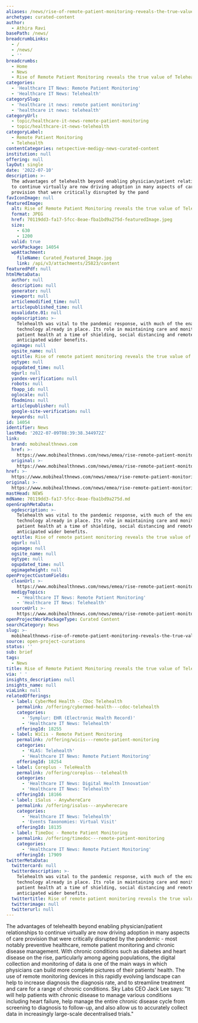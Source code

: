 ```yaml
---
aliases: /news/rise-of-remote-patient-monitoring-reveals-the-true-value-of-telehealth
archetype: curated-content
author:
  - Athira Ravi
basePath: /news/
breadcrumbLinks:
  - /
  - /news/
  - ''
breadcrumbs:
  - Home
  - News
  - Rise of Remote Patient Monitoring reveals the true value of Telehealth
categories:
  - 'Healthcare IT News: Remote Patient Monitoring'
  - 'Healthcare IT News: Telehealth'
categorySlug:
  - 'healthcare it news: remote patient monitoring'
  - 'healthcare it news: telehealth'
categoryUrl:
  - topic/healthcare-it-news-remote-patient-monitoring
  - topic/healthcare-it-news-telehealth
categoryLabel:
  - Remote Patient Monitoring
  - Telehealth
contentCategories: netspective-medigy-news-curated-content
institution: null
offering: null
layOut: single
date: '2022-07-10'
description: >-
  The advantages of telehealth beyond enabling physician/patient relationships
  to continue virtually are now driving adoption in many aspects of care
  provision that were critically disrupted by the pand
favIconImage: null
featuredImage:
  alt: Rise of Remote Patient Monitoring reveals the true value of Telehealth
  format: JPEG
  href: 70119dd3-fa17-5fcc-8eae-fba1bd9a275d-featuredImage.jpeg
  size:
    - 630
    - 1200
  valid: true
  workPackage: 14054
  wpAttachment:
    fileName: Curated_Featured_Image.jpg
    link: /api/v3/attachments/25823/content
featuredPdf: null
htmlMetaData:
  author: null
  description: null
  generator: null
  viewport: null
  articlemodified_time: null
  articlepublished_time: null
  msvalidate.01: null
  ogdescription: >-
    Telehealth was vital to the pandemic response, with much of the enabling
    technology already in place. Its role in maintaining care and monitoring
    patient health at a time of shielding, social distancing and remote working
    anticipated wider benefits.
  ogimage: null
  ogsite_name: null
  ogtitle: Rise of remote patient monitoring reveals the true value of telehealth
  ogtype: null
  ogupdated_time: null
  ogurl: null
  yandex-verification: null
  robots: null
  fbapp_id: null
  oglocale: null
  fbadmins: null
  articlepublisher: null
  google-site-verification: null
  keywords: null
id: 14054
identifier: News
lastMod: '2022-07-09T08:39:38.344972Z'
link:
  brand: mobihealthnews.com
  href: >-
    https://www.mobihealthnews.com/news/emea/rise-remote-patient-monitoring-reveals-true-value-telehealth
  original: >-
    https://www.mobihealthnews.com/news/emea/rise-remote-patient-monitoring-reveals-true-value-telehealth
href: >-
  https://www.mobihealthnews.com/news/emea/rise-remote-patient-monitoring-reveals-true-value-telehealth
original: >-
  https://www.mobihealthnews.com/news/emea/rise-remote-patient-monitoring-reveals-true-value-telehealth
mastHead: NEWS
mdName: 70119dd3-fa17-5fcc-8eae-fba1bd9a275d.md
openGraphMetaData:
  ogdescription: >-
    Telehealth was vital to the pandemic response, with much of the enabling
    technology already in place. Its role in maintaining care and monitoring
    patient health at a time of shielding, social distancing and remote working
    anticipated wider benefits.
  ogtitle: Rise of remote patient monitoring reveals the true value of telehealth
  ogurl: null
  ogimage: null
  ogsite_name: null
  ogtype: null
  ogupdated_time: null
  ogimageheight: null
openProjectCustomFields:
  cleanUrl: >-
    https://www.mobihealthnews.com/news/emea/rise-remote-patient-monitoring-reveals-true-value-telehealth
  medigyTopics:
    - 'Healthcare IT News: Remote Patient Monitoring'
    - 'Healthcare IT News: Telehealth'
  sourceUrl: >-
    https://www.mobihealthnews.com/news/emea/rise-remote-patient-monitoring-reveals-true-value-telehealth
openProjectWorkPackageType: Curated Content
searchCategory: News
slug: >-
  mobihealthnews-rise-of-remote-patient-monitoring-reveals-the-true-value-of-telehealth
source: open-project-curations
status: ''
sub: brief
tags:
  - News
title: Rise of Remote Patient Monitoring reveals the true value of Telehealth
via: ' '
insights_description: null
insights_name: null
viaLink: null
relatedOfferings:
  - label: CyberMed Health - CDoc Telehealth
    permalink: /offering/cybermed-health---cdoc-telehealth
    categories:
      - 'Symplur: EHR (Electronic Health Record)'
      - 'Healthcare IT News: Telehealth'
    offeringId: 18255
  - label: WiCis - Remote Patient Monitoring
    permalink: /offering/wicis---remote-patient-monitoring
    categories:
      - 'KLAS: Telehealth'
      - 'Healthcare IT News: Remote Patient Monitoring'
    offeringId: 18254
  - label: Coreplus - TeleHealth
    permalink: /offering/coreplus---telehealth
    categories:
      - 'Healthcare IT News: Digital Health Innovation'
      - 'Healthcare IT News: Telehealth'
    offeringId: 18166
  - label: iSalus - AnywhereCare
    permalink: /offering/isalus---anywherecare
    categories:
      - 'Healthcare IT News: Telehealth'
      - 'Events Taxonomies: Virtual Visit'
    offeringId: 18135
  - label: TimeDoc - Remote Patient Monitoring
    permalink: /offering/timedoc---remote-patient-monitoring
    categories:
      - 'Healthcare IT News: Remote Patient Monitoring'
    offeringId: 17909
twitterMetaData:
  twittercard: null
  twitterdescription: >-
    Telehealth was vital to the pandemic response, with much of the enabling
    technology already in place. Its role in maintaining care and monitoring
    patient health at a time of shielding, social distancing and remote working
    anticipated wider benefits.
  twittertitle: Rise of remote patient monitoring reveals the true value of telehealth
  twitterimage: null
  twitterurl: null
---
```

<p>The advantages of telehealth beyond enabling physician/patient relationships to continue virtually are now driving adoption in many aspects of care provision that were critically disrupted by the pandemic - most notably preventive healthcare, remote patient monitoring and chronic disease management.
With chronic conditions such as diabetes and heart disease on the rise, particularly among ageing populations, the digital collection and monitoring of data is one of the main ways in which physicians can build more complete pictures of their patients’ health.
The use of remote monitoring devices in this rapidly evolving landscape can help to increase diagnosis the diagnosis rate, and to streamline treatment and care for a range of chronic conditions.
Sky Labs CEO Jack Lee says: "It will help patients with chronic disease to manage various conditions including heart failure, help manage the entire chronic disease cycle from screening to diagnosis to follow-up, and also allow us to accurately collect data in increasingly large-scale decentralised trials."</p>